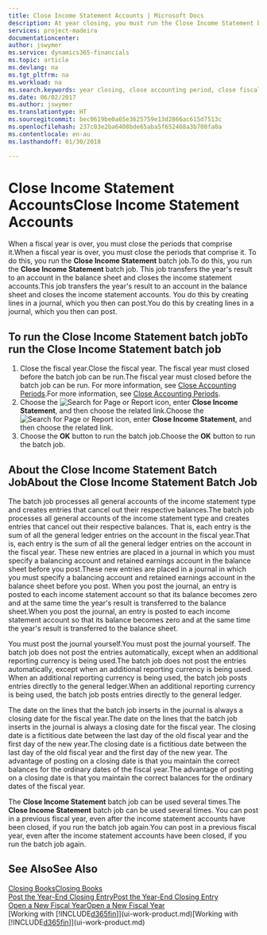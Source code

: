 ```yaml
---
title: Close Income Statement Accounts | Microsoft Docs
description: At year closing, you must run the Close Income Statement batch job to close the accounting periods that make up the fiscal year.
services: project-madeira
documentationcenter: 
author: jswymer
ms.service: dynamics365-financials
ms.topic: article
ms.devlang: na
ms.tgt_pltfrm: na
ms.workload: na
ms.search.keywords: year closing, close accounting period, close fiscal year, bank account detailed trial balance
ms.date: 06/02/2017
ms.author: jswymer
ms.translationtype: HT
ms.sourcegitcommit: bec0619be0a65e3625759e13d2866ac615d7513c
ms.openlocfilehash: 237c03e2ba6408bde65aba5f652468a3b700fa0a
ms.contentlocale: en-au
ms.lasthandoff: 01/30/2018

---
```

# <a name="close-income-statement-accounts"></a><span data-ttu-id="e675e-103">Close Income Statement Accounts</span><span class="sxs-lookup"><span data-stu-id="e675e-103">Close Income Statement Accounts</span></span>
<span data-ttu-id="e675e-104">When a fiscal year is over, you must close the periods that comprise it.</span><span class="sxs-lookup"><span data-stu-id="e675e-104">When a fiscal year is over, you must close the periods that comprise it.</span></span> <span data-ttu-id="e675e-105">To do this, you run the **Close Income Statement** batch job.</span><span class="sxs-lookup"><span data-stu-id="e675e-105">To do this, you run the **Close Income Statement** batch job.</span></span> <span data-ttu-id="e675e-106">This job transfers the year's result to an account in the balance sheet and closes the income statement accounts.</span><span class="sxs-lookup"><span data-stu-id="e675e-106">This job transfers the year's result to an account in the balance sheet and closes the income statement accounts.</span></span> <span data-ttu-id="e675e-107">You do this by creating lines in a journal, which you then can post.</span><span class="sxs-lookup"><span data-stu-id="e675e-107">You do this by creating lines in a journal, which you then can post.</span></span>

## <a name="to-run-the-close-income-statement-batch-job"></a><span data-ttu-id="e675e-108">To run the Close Income Statement batch job</span><span class="sxs-lookup"><span data-stu-id="e675e-108">To run the Close Income Statement batch job</span></span>
1. <span data-ttu-id="e675e-109">Close the fiscal year.</span><span class="sxs-lookup"><span data-stu-id="e675e-109">Close the fiscal year.</span></span> <span data-ttu-id="e675e-110">The fiscal year must closed before the batch job can be run.</span><span class="sxs-lookup"><span data-stu-id="e675e-110">The fiscal year must closed before the batch job can be run.</span></span> <span data-ttu-id="e675e-111">For more information, see [Close Accounting Periods](year-close-account-periods.md).</span><span class="sxs-lookup"><span data-stu-id="e675e-111">For more information, see [Close Accounting Periods](year-close-account-periods.md).</span></span>
2. <span data-ttu-id="e675e-112">Choose the ![Search for Page or Report](media/ui-search/search_small.png "Search for Page or Report icon") icon, enter **Close Income Statement**, and then choose the related link.</span><span class="sxs-lookup"><span data-stu-id="e675e-112">Choose the ![Search for Page or Report](media/ui-search/search_small.png "Search for Page or Report icon") icon, enter **Close Income Statement**, and then choose the related link.</span></span>
3. <span data-ttu-id="e675e-113">Choose the **OK** button to run the batch job.</span><span class="sxs-lookup"><span data-stu-id="e675e-113">Choose the **OK** button to run the batch job.</span></span>

## <a name="about-the-close-income-statement-batch-job"></a><span data-ttu-id="e675e-114">About the Close Income Statement Batch Job</span><span class="sxs-lookup"><span data-stu-id="e675e-114">About the Close Income Statement Batch Job</span></span>
<span data-ttu-id="e675e-115">The batch job processes all general accounts of the income statement type and creates entries that cancel out their respective balances.</span><span class="sxs-lookup"><span data-stu-id="e675e-115">The batch job processes all general accounts of the income statement type and creates entries that cancel out their respective balances.</span></span> <span data-ttu-id="e675e-116">That is, each entry is the sum of all the general ledger entries on the account in the fiscal year.</span><span class="sxs-lookup"><span data-stu-id="e675e-116">That is, each entry is the sum of all the general ledger entries on the account in the fiscal year.</span></span> <span data-ttu-id="e675e-117">These new entries are placed in a journal in which you must specify a balancing account and retained earnings account in the balance sheet before you post.</span><span class="sxs-lookup"><span data-stu-id="e675e-117">These new entries are placed in a journal in which you must specify a balancing account and retained earnings account in the balance sheet before you post.</span></span> <span data-ttu-id="e675e-118">When you post the journal, an entry is posted to each income statement account so that its balance becomes zero and at the same time the year's result is transferred to the balance sheet.</span><span class="sxs-lookup"><span data-stu-id="e675e-118">When you post the journal, an entry is posted to each income statement account so that its balance becomes zero and at the same time the year's result is transferred to the balance sheet.</span></span>

<span data-ttu-id="e675e-119">You must post the journal yourself.</span><span class="sxs-lookup"><span data-stu-id="e675e-119">You must post the journal yourself.</span></span> <span data-ttu-id="e675e-120">The batch job does not post the entries automatically, except when an additional reporting currency is being used.</span><span class="sxs-lookup"><span data-stu-id="e675e-120">The batch job does not post the entries automatically, except when an additional reporting currency is being used.</span></span> <span data-ttu-id="e675e-121">When an additional reporting currency is being used, the batch job posts entries directly to the general ledger.</span><span class="sxs-lookup"><span data-stu-id="e675e-121">When an additional reporting currency is being used, the batch job posts entries directly to the general ledger.</span></span>

<span data-ttu-id="e675e-122">The date on the lines that the batch job inserts in the journal is always a closing date for the fiscal year.</span><span class="sxs-lookup"><span data-stu-id="e675e-122">The date on the lines that the batch job inserts in the journal is always a closing date for the fiscal year.</span></span> <span data-ttu-id="e675e-123">The closing date is a fictitious date between the last day of the old fiscal year and the first day of the new year.</span><span class="sxs-lookup"><span data-stu-id="e675e-123">The closing date is a fictitious date between the last day of the old fiscal year and the first day of the new year.</span></span> <span data-ttu-id="e675e-124">The advantage of posting on a closing date is that you maintain the correct balances for the ordinary dates of the fiscal year.</span><span class="sxs-lookup"><span data-stu-id="e675e-124">The advantage of posting on a closing date is that you maintain the correct balances for the ordinary dates of the fiscal year.</span></span>

<span data-ttu-id="e675e-125">The **Close Income Statement** batch job can be used several times.</span><span class="sxs-lookup"><span data-stu-id="e675e-125">The **Close Income Statement** batch job can be used several times.</span></span> <span data-ttu-id="e675e-126">You can post in a previous fiscal year, even after the income statement accounts have been closed, if you run the batch job again.</span><span class="sxs-lookup"><span data-stu-id="e675e-126">You can post in a previous fiscal year, even after the income statement accounts have been closed, if you run the batch job again.</span></span>

## <a name="see-also"></a><span data-ttu-id="e675e-127">See Also</span><span class="sxs-lookup"><span data-stu-id="e675e-127">See Also</span></span>
[<span data-ttu-id="e675e-128">Closing Books</span><span class="sxs-lookup"><span data-stu-id="e675e-128">Closing Books</span></span>](year-close-books.md)  
[<span data-ttu-id="e675e-129">Post the Year-End Closing Entry</span><span class="sxs-lookup"><span data-stu-id="e675e-129">Post the Year-End Closing Entry</span></span>](year-how-post-year-end-close-entry.md)  
[<span data-ttu-id="e675e-130">Open a New Fiscal Year</span><span class="sxs-lookup"><span data-stu-id="e675e-130">Open a New Fiscal Year</span></span>](finance-how-open-new-fiscal-year.md)  
<span data-ttu-id="e675e-131">[Working with [!INCLUDE[d365fin](includes/d365fin_md.md)]](ui-work-product.md)</span><span class="sxs-lookup"><span data-stu-id="e675e-131">[Working with [!INCLUDE[d365fin](includes/d365fin_md.md)]](ui-work-product.md)</span></span>

